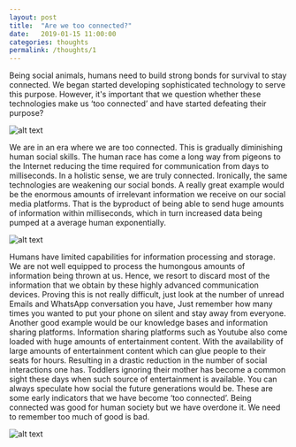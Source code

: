 ```yaml
---
layout: post
title:  "Are we too connected?"
date:   2019-01-15 11:00:00
categories: thoughts
permalink: /thoughts/1
---
```




Being social animals, humans need to build strong bonds for survival to stay connected. We began started developing sophisticated technology to serve this purpose. However, it's important that we question whether these technologies make us ‘too connected’ and have started defeating their purpose?  

![alt text](https://cdn.theatlantic.com/assets/media/img/mt/2013/10/socmediahands/lead_large.jpg "Too connected by Internet?")

We are in an era where we are too connected. This is gradually diminishing human social skills. The human race has come a long way from pigeons to the Internet reducing the time required for communication from days to milliseconds. In a holistic sense, we are truly connected. Ironically, the same technologies are weakening our social bonds. A really great example would be the enormous amounts of irrelevant information we receive on our social media platforms. That is the byproduct of being able to send huge amounts of information within milliseconds, which in turn increased data being pumped at a average human exponentially. 


![alt text](http://www.lawfuel.com/wp-content/uploads/2017/10/overload.png "Information overload")

Humans have limited capabilities for information processing and storage. We are not well equipped to process the humongous amounts of information being thrown at us. Hence, we resort to discard most of the information that we obtain by these highly advanced communication devices. Proving this is not really difficult, just look at the number of unread Emails and WhatsApp conversation you have, Just remember how many times you wanted to put your phone on silent and stay away from everyone. Another good example would be our knowledge bases and information sharing platforms. Information sharing platforms such as Youtube also come loaded with huge amounts of entertainment content. With the availability of large amounts of entertainment content which can glue people to their seats for hours. Resulting in a drastic reduction in the number of social interactions one has. Toddlers ignoring their mother has become a common sight these days when such source of entertainment is available. You can always speculate how social the future generations would be.
These are some early indicators that we have become ‘too connected’. Being connected was good for human society but we have overdone it. We need to remember too much of good is bad.

![alt text](https://iabqkn1drt2wiozg1yq3il1d-wpengine.netdna-ssl.com/wp-content/uploads/2016/07/WorthPointe-Too-Much-of-a-Good-Thing-Is-A-Bad-Thing-CFP.png "Too much good is bad")

